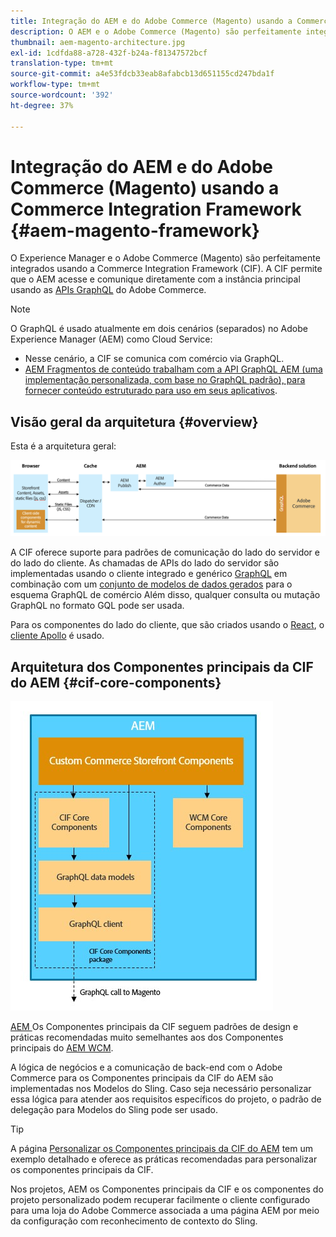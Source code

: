 ```yaml
---
title: Integração do AEM e do Adobe Commerce (Magento) usando a Commerce Integration Framework
description: O AEM e o Adobe Commerce (Magento) são perfeitamente integrados usando a Commerce Integration Framework (CIF). A CIF permite que o AEM acesse uma instância da Magento e estabeleça uma comunicação via GraphQL. Ela também permite que os autores do AEM usem seletores de produtos e categorias e o console de produtos para navegar pelos dados de produto e categoria obtidos da Magento sob demanda. Além disso, a CIF fornece uma loja pronta para uso que agiliza projetos de comércio.
thumbnail: aem-magento-architecture.jpg
exl-id: 1cdfda88-a728-432f-b24a-f81347572bcf
translation-type: tm+mt
source-git-commit: a4e53fdcb33eab8afabcb13d651155cd247bda1f
workflow-type: tm+mt
source-wordcount: '392'
ht-degree: 37%

---
```


# Integração do AEM e do Adobe Commerce (Magento) usando a Commerce Integration Framework {#aem-magento-framework}

O Experience Manager e o Adobe Commerce (Magento) são perfeitamente integrados usando a Commerce Integration Framework (CIF). A CIF permite que o AEM acesse e comunique diretamente com a instância principal usando as [APIs GraphQL](https://devdocs.magento.com/guides/v2.4/graphql/) do Adobe Commerce.

>[!NOTE]
>
>O GraphQL é usado atualmente em dois cenários (separados) no Adobe Experience Manager (AEM) como Cloud Service:
>
>* Nesse cenário, a CIF se comunica com comércio via GraphQL.
>* [AEM Fragmentos de conteúdo trabalham com a API GraphQL AEM (uma implementação personalizada, com base no GraphQL padrão), para fornecer conteúdo estruturado para uso em seus aplicativos](/help/assets/content-fragments/graphql-api-content-fragments.md).


## Visão geral da arquitetura {#overview}

Esta é a arquitetura geral:

![Visão geral da arquitetura da CIF](../assets/AEM_Magento_Architecture.png)

A CIF oferece suporte para padrões de comunicação do lado do servidor e do lado do cliente.
As chamadas de APIs do lado do servidor são implementadas usando o cliente integrado e genérico [GraphQL](https://github.com/adobe/commerce-cif-graphql-client) em combinação com um [conjunto de modelos de dados gerados](https://github.com/adobe/commerce-cif-magento-graphql) para o esquema GraphQL de comércio Além disso, qualquer consulta ou mutação GraphQL no formato GQL pode ser usada.

Para os componentes do lado do cliente, que são criados usando o [React](https://reactjs.org/), o [cliente Apollo](https://www.apollographql.com/docs/react/) é usado.

## Arquitetura dos Componentes principais da CIF do AEM {#cif-core-components}

![Arquitetura dos Componentes principais da CIF do AEM](../assets/cif-component-architecture.jpg)

[AEM ](https://github.com/adobe/aem-core-cif-components) Os Componentes principais da CIF seguem padrões de design e práticas recomendadas muito semelhantes aos dos Componentes principais do  [AEM WCM](https://github.com/adobe/aem-core-wcm-components).

A lógica de negócios e a comunicação de back-end com o Adobe Commerce para os Componentes principais da CIF do AEM são implementadas nos Modelos do Sling. Caso seja necessário personalizar essa lógica para atender aos requisitos específicos do projeto, o padrão de delegação para Modelos do Sling pode ser usado.

>[!TIP]
>
>A página [Personalizar os Componentes principais da CIF do AEM](../customizing/customize-cif-components.md) tem um exemplo detalhado e oferece as práticas recomendadas para personalizar os componentes principais da CIF.

Nos projetos, AEM os Componentes principais da CIF e os componentes do projeto personalizado podem recuperar facilmente o cliente configurado para uma loja do Adobe Commerce associada a uma página AEM por meio da configuração com reconhecimento de contexto do Sling.
